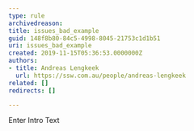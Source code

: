 ```yaml
---
type: rule
archivedreason: 
title: issues_bad_example
guid: 148f8b80-84c5-4998-8045-21753c1d1b51
uri: issues_bad_example
created: 2019-11-15T05:36:53.0000000Z
authors:
- title: Andreas Lengkeek
  url: https://ssw.com.au/people/andreas-lengkeek
related: []
redirects: []

---
```


Enter Intro Text 
<!--endintro-->
